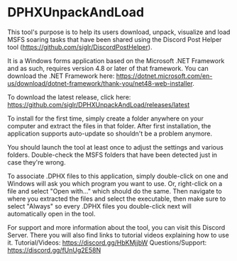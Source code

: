 # DPHXUnpackAndLoad
This tool's purpose is to help its users download, unpack, visualize and load MSFS soaring tasks that have been shared using the Discord Post Helper tool (https://github.com/siglr/DiscordPostHelper).

It is a Windows forms application based on the Microsoft .NET Framework and as such, requires version 4.8 or later of that framework. You can download the .NET Framework here: https://dotnet.microsoft.com/en-us/download/dotnet-framework/thank-you/net48-web-installer.

To download the latest release, click here: https://github.com/siglr/DPHXUnpackAndLoad/releases/latest

To install for the first time, simply create a folder anywhere on your computer and extract the files in that folder. After first installation, the application supports auto-update so shouldn't be a problem anymore.

You should launch the tool at least once to adjust the settings and various folders. Double-check the MSFS folders that have been detected just in case they're wrong.

To associate .DPHX files to this application, simply double-click on one and Windows will ask you which program you want to use. Or, right-click on a file and select "Open with..." which should do the same. Then navigate to where you extracted the files and select the executable, then make sure to select "Always" so every .DPHX files you double-click next will automatically open in the tool.

For support and more information about the tool, you can visit this Discord Server. There you will also find links to tutorial videos explaining how to use it.
Tutorial/Videos: https://discord.gg/HbKMjjbW Questions/Support: https://discord.gg/fUnUg2E58N

